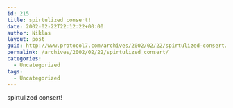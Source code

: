 ```yaml
---
id: 215
title: spirtulized consert!
date: 2002-02-22T22:12:22+00:00
author: Niklas
layout: post
guid: http://www.protocol7.com/archives/2002/02/22/spirtulized-consert/
permalink: /archives/2002/02/22/spirtulized_consert/
categories:
  - Uncategorized
tags:
  - Uncategorized
---
```

<div class='microid-da02b9162358a6642117ff867becf6e52b3c0798'>
  <p>
    spirtulized consert!
  </p>
</div>